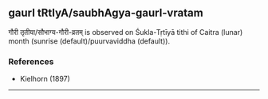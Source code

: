 ## gaurI tRtIyA/saubhAgya-gaurI-vratam
गौरी तृतीया/सौभाग्य-गौरी-व्रतम् is observed on Śukla-Tṛtīyā tithi of Caitra (lunar) month (sunrise (default)/puurvaviddha (default)).


### References
* Kielhorn (1897)


---
